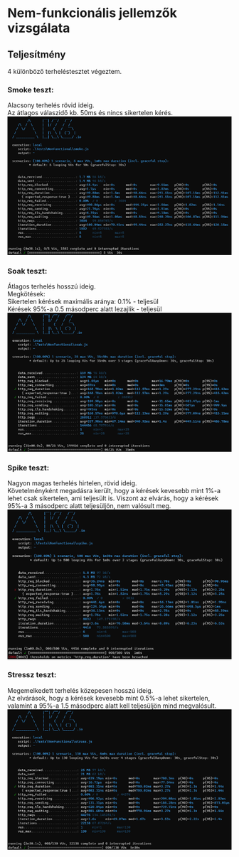 # Nem-funkcionális jellemzők vizsgálata

## Teljesítmény
4 különböző terheléstesztet végeztem.

### Smoke teszt:
Alacsony terhelés rövid ideig.\
Az átlagos válaszidő kb. 50ms és nincs sikertelen kérés.
![](non_functional_tests/smoke.png)

### Soak teszt:
Átlagos terhelés hosszú ideig.\
Megkötések:\
Sikertelen kérések maximális aránya: 0.1% - teljesül\
Kérések 95%-a 0.5 másodperc alatt lezajlik - teljesül
![](non_functional_tests/soak.png)

### Spike teszt:
Nagyon magas terhelés hirtelen, rövid ideig.\
Követelményként megadásra került, hogy a kérések kevesebb mint 1%-a lehet csak sikertelen, ami teljesült is. Viszont az elvárás, hogy a kérések 95%-a 3 másodperc alatt teljesüljön, nem valósult meg.
![](non_functional_tests/spike.png)

### Stressz teszt:
Megemelkedett terhelés közepesen hosszú ideig.\
Az elvárások, hogy a kérések kevesebb mint 0.5%-a lehet sikertelen, valamint a 95%-a 1.5 másodperc alatt kell teljesüljön mind megvalósult.
![](non_functional_tests/stress.png)
